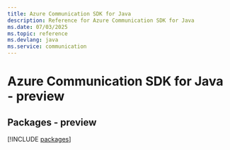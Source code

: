 ```yaml
---
title: Azure Communication SDK for Java
description: Reference for Azure Communication SDK for Java
ms.date: 07/03/2025
ms.topic: reference
ms.devlang: java
ms.service: communication
---
```

# Azure Communication SDK for Java - preview
## Packages - preview
[!INCLUDE [packages](communication-index.md)]